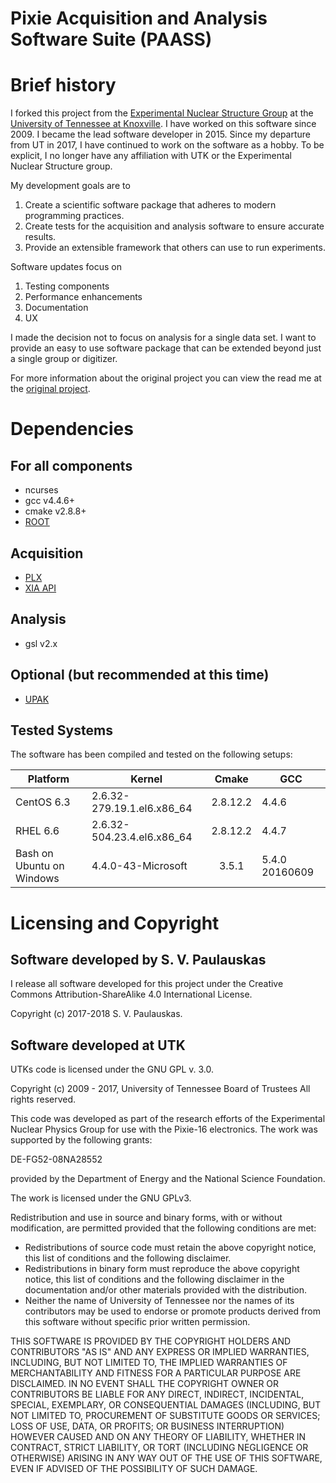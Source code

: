 <!-- Author: S. Paulauskas -->
# Pixie Acquisition and Analysis Software Suite (PAASS)
# Brief history
I forked this project from the [Experimental Nuclear Structure Group](http://www.phys.utk.edu/expnuclear/) at the
[University of Tennessee at Knoxville](https://utk.edu). I have worked on this software since 2009. I became the lead
software developer in 2015. Since my departure from UT in 2017, I have continued to work on the software as a hobby. 
To be explicit, I no longer have any affiliation with UTK or the Experimental Nuclear Structure group. 

My development goals are to

1. Create a scientific software package that adheres to modern programming practices. 
2. Create tests for the acquisition and analysis software to ensure accurate results. 
3. Provide an extensible framework that others can use to run experiments.

Software updates focus on 

1. Testing components
2. Performance enhancements
3. Documentation
4. UX

I made the decision not to focus on analysis for a single data set. I want to provide an easy to use software package
that can be extended beyond just a single group or digitizer. 

For more information about the original project you can view the read me at the 
[original project](https://github.com/pixie16/paass).   

# Dependencies
## For all components 
* ncurses
* gcc v4.4.6+
* cmake v2.8.8+
* [ROOT](https://root.cern.ch)

## Acquisition
* [PLX](http://support.xia.com/default.asp?W372)
* [XIA API](http://support.xia.com/default.asp?W372)

## Analysis
* gsl v2.x

## Optional (but recommended at this time)
* [UPAK](https://www.phy.ornl.gov/computing/daqsupport.html)

## Tested Systems
The software has been compiled and tested on the following setups: 

Platform | Kernel | Cmake | GCC
-------- | ------ |:-----:| ---
CentOS 6.3 | 2.6.32-279.19.1.el6.x86\_64 | 2.8.12.2 | 4.4.6
RHEL 6.6   | 2.6.32-504.23.4.el6.x86\_64 | 2.8.12.2 | 4.4.7
Bash on Ubuntu on Windows | 4.4.0-43-Microsoft | 3.5.1 | 5.4.0 20160609

# Licensing and Copyright
## Software developed by S. V. Paulauskas
I release all software developed for this project under the Creative Commons Attribution-ShareAlike 4.0 International 
License.   

Copyright (c) 2017-2018 S. V. Paulauskas. 

## Software developed at UTK
UTKs code is licensed under the GNU GPL v. 3.0.

Copyright (c) 2009 - 2017, University of Tennessee Board of Trustees All rights reserved.

This code was developed as part of the research efforts of the Experimental Nuclear Physics Group for use with the 
Pixie-16 electronics. The work was supported by the following grants:

DE-FG52-08NA28552

provided by the Department of Energy and the National Science Foundation.

The work is licensed under the GNU GPLv3.

Redistribution and use in source and binary forms, with or without modification, are permitted provided that the 
following conditions are met:

* Redistributions of source code must retain the above copyright notice, this list of conditions and the following 
disclaimer.
* Redistributions in binary form must reproduce the above copyright notice, this list of conditions and the following
 disclaimer in the documentation and/or other materials provided with the distribution.
* Neither the name of University of Tennessee nor the names of its contributors may be used to endorse or promote 
products derived from this software without specific prior written permission.

THIS SOFTWARE IS PROVIDED BY THE COPYRIGHT HOLDERS AND CONTRIBUTORS "AS IS" AND ANY EXPRESS OR IMPLIED WARRANTIES, 
INCLUDING, BUT NOT LIMITED TO, THE IMPLIED WARRANTIES OF MERCHANTABILITY AND FITNESS FOR A PARTICULAR PURPOSE ARE 
DISCLAIMED. IN NO EVENT SHALL THE COPYRIGHT OWNER OR CONTRIBUTORS BE LIABLE FOR ANY DIRECT, INDIRECT, INCIDENTAL, 
SPECIAL, EXEMPLARY, OR CONSEQUENTIAL DAMAGES (INCLUDING, BUT NOT LIMITED TO, PROCUREMENT OF SUBSTITUTE GOODS OR 
SERVICES; LOSS OF USE, DATA, OR PROFITS; OR BUSINESS INTERRUPTION) HOWEVER CAUSED AND ON ANY THEORY OF LIABILITY, 
WHETHER IN CONTRACT, STRICT LIABILITY, OR TORT (INCLUDING NEGLIGENCE OR OTHERWISE) ARISING IN ANY WAY OUT OF THE USE 
OF THIS SOFTWARE, EVEN IF ADVISED OF THE POSSIBILITY OF SUCH DAMAGE.